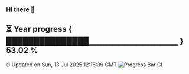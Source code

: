 ### Hi there 👋
⏳ Year progress { ███████████████▁▁▁▁▁▁▁▁▁▁▁▁▁▁▁ } 53.02 %
---
⏰ Updated on Sun, 13 Jul 2025 12:16:39 GMT
![Progress Bar CI](https://github.com/Moyi321/Moyi321/workflows/Progress%20Bar%20CI/badge.svg)
